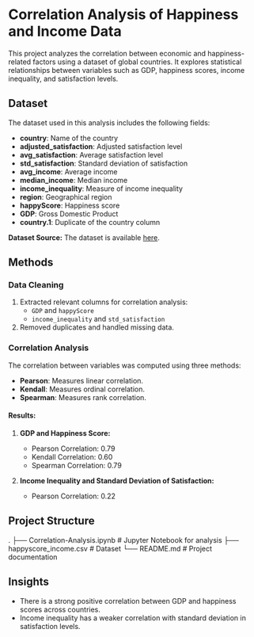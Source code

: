 # Correlation Analysis of Happiness and Income Data

This project analyzes the correlation between economic and happiness-related factors using a dataset of global countries. It explores statistical relationships between variables such as GDP, happiness scores, income inequality, and satisfaction levels.

## Dataset

The dataset used in this analysis includes the following fields:

- **country**: Name of the country
- **adjusted_satisfaction**: Adjusted satisfaction level
- **avg_satisfaction**: Average satisfaction level
- **std_satisfaction**: Standard deviation of satisfaction
- **avg_income**: Average income
- **median_income**: Median income
- **income_inequality**: Measure of income inequality
- **region**: Geographical region
- **happyScore**: Happiness score
- **GDP**: Gross Domestic Product
- **country.1**: Duplicate of the country column

**Dataset Source:** The dataset is available [here](https://raw.githubusercontent.com/emilyyyyyleeeee/ITP487_Correlation_Analysis_IC/main/happyscore_income.csv).

## Methods

### Data Cleaning

1. Extracted relevant columns for correlation analysis:
   - `GDP` and `happyScore`
   - `income_inequality` and `std_satisfaction`
2. Removed duplicates and handled missing data.

### Correlation Analysis

The correlation between variables was computed using three methods:
- **Pearson**: Measures linear correlation.
- **Kendall**: Measures ordinal correlation.
- **Spearman**: Measures rank correlation.

#### Results:

1. **GDP and Happiness Score:**
   - Pearson Correlation: 0.79
   - Kendall Correlation: 0.60
   - Spearman Correlation: 0.79

2. **Income Inequality and Standard Deviation of Satisfaction:**
   - Pearson Correlation: 0.22

## Project Structure

. ├── Correlation-Analysis.ipynb # Jupyter Notebook for analysis ├── happyscore_income.csv # Dataset └── README.md # Project documentation

## Insights

- There is a strong positive correlation between GDP and happiness scores across countries.
- Income inequality has a weaker correlation with standard deviation in satisfaction levels.
